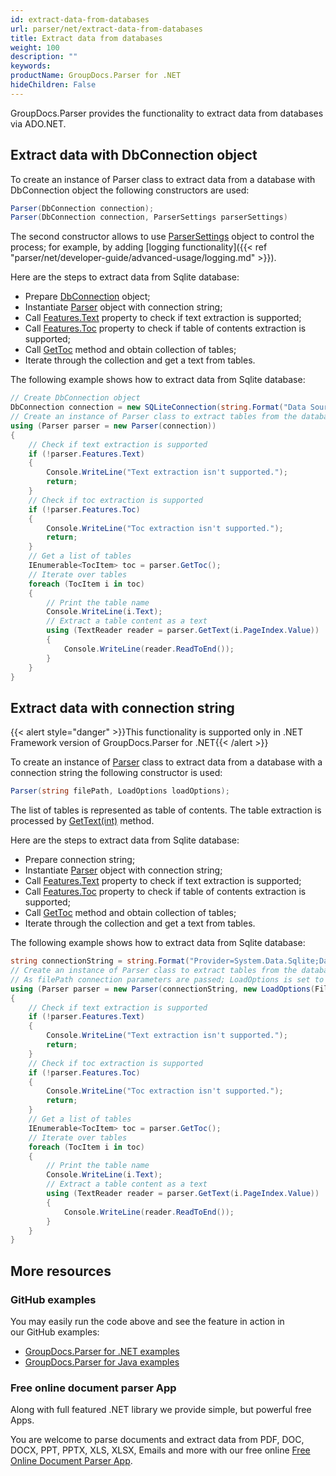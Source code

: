 ```yaml
---
id: extract-data-from-databases
url: parser/net/extract-data-from-databases
title: Extract data from databases
weight: 100
description: ""
keywords: 
productName: GroupDocs.Parser for .NET
hideChildren: False
---
```

GroupDocs.Parser provides the functionality to extract data from databases via ADO.NET.

## Extract data with DbConnection object

To create an instance of Parser class to extract data from a database with DbConnection object the following constructors are used:

```csharp
Parser(DbConnection connection);
Parser(DbConnection connection, ParserSettings parserSettings)
```

The second constructor allows to use [ParserSettings](https://apireference.groupdocs.com/parser/net/groupdocs.parser.options/parsersettings) object to control the process; for example, by adding [logging functionality]({{< ref "parser/net/developer-guide/advanced-usage/logging.md" >}}).

Here are the steps to extract data from Sqlite database:

* Prepare [DbConnection](https://docs.microsoft.com/en-us/dotnet/api/system.data.common.dbconnection?view=netcore-3.1) object;
* Instantiate [Parser](https://apireference.groupdocs.com/net/parser/groupdocs.parser/parser) object with connection string;
* Call [Features.Text](https://apireference.groupdocs.com/net/parser/groupdocs.parser.options/features/properties/text) property to check if text extraction is supported;
* Call [Features.Toc](https://apireference.groupdocs.com/net/parser/groupdocs.parser.options/features/properties/toc) property to check if table of contents extraction is supported;
* Call [GetToc](https://apireference.groupdocs.com/net/parser/groupdocs.parser/parser/methods/gettoc) method and obtain collection of tables;
* Iterate through the collection and get a text from tables.

The following example shows how to extract data from Sqlite database:

```csharp
// Create DbConnection object
DbConnection connection = new SQLiteConnection(string.Format("Data Source={0};Version=3;", Constants.SampleDatabase));
// Create an instance of Parser class to extract tables from the database
using (Parser parser = new Parser(connection))
{
    // Check if text extraction is supported
    if (!parser.Features.Text)
    {
        Console.WriteLine("Text extraction isn't supported.");
        return;
    }
    // Check if toc extraction is supported
    if (!parser.Features.Toc)
    {
        Console.WriteLine("Toc extraction isn't supported.");
        return;
    }
    // Get a list of tables
    IEnumerable<TocItem> toc = parser.GetToc();
    // Iterate over tables
    foreach (TocItem i in toc)
    {
        // Print the table name
        Console.WriteLine(i.Text);
        // Extract a table content as a text
        using (TextReader reader = parser.GetText(i.PageIndex.Value))
        {
            Console.WriteLine(reader.ReadToEnd());
        }
    }
}
```

## Extract data with connection string

{{< alert style="danger" >}}This functionality is supported only in .NET Framework version of GroupDocs.Parser for .NET{{< /alert >}}

To create an instance of [Parser](https://apireference.groupdocs.com/net/parser/groupdocs.parser/parser) class to extract data from a database with a connection string the following constructor is used:

```csharp
Parser(string filePath, LoadOptions loadOptions);
```

The list of tables is represented as table of contents. The table extraction is processed by [GetText(int)](https://apireference.groupdocs.com/net/parser/groupdocs.parser.parser/gettext/methods/2) method.

Here are the steps to extract data from Sqlite database:

*   Prepare connection string;
*   Instantiate [Parser](https://apireference.groupdocs.com/net/parser/groupdocs.parser/parser) object with connection string;
*   Call [Features.Text](https://apireference.groupdocs.com/net/parser/groupdocs.parser.options/features/properties/text) property to check if text extraction is supported;
*   Call [Features.Toc](https://apireference.groupdocs.com/net/parser/groupdocs.parser.options/features/properties/toc) property to check if table of contents extraction is supported;
*   Call [GetToc](https://apireference.groupdocs.com/net/parser/groupdocs.parser/parser/methods/gettoc) method and obtain collection of tables;
*   Iterate through the collection and get a text from tables.

The following example shows how to extract data from Sqlite database:

```csharp
string connectionString = string.Format("Provider=System.Data.Sqlite;Data Source={0};Version=3;", "database.db");
// Create an instance of Parser class to extract tables from the database
// As filePath connection parameters are passed; LoadOptions is set to Database file format
using (Parser parser = new Parser(connectionString, new LoadOptions(FileFormat.Database)))
{
    // Check if text extraction is supported
    if (!parser.Features.Text)
    {
        Console.WriteLine("Text extraction isn't supported.");
        return;
    }
    // Check if toc extraction is supported
    if (!parser.Features.Toc)
    {
        Console.WriteLine("Toc extraction isn't supported.");
        return;
    }
    // Get a list of tables
    IEnumerable<TocItem> toc = parser.GetToc();
    // Iterate over tables
    foreach (TocItem i in toc)
    {
        // Print the table name
        Console.WriteLine(i.Text);
        // Extract a table content as a text
        using (TextReader reader = parser.GetText(i.PageIndex.Value))
        {
            Console.WriteLine(reader.ReadToEnd());
        }
    }
}
```

## More resources

### GitHub examples

You may easily run the code above and see the feature in action in our GitHub examples:

*   [GroupDocs.Parser for .NET examples](https://github.com/groupdocs-parser/GroupDocs.Parser-for-.NET)    
*   [GroupDocs.Parser for Java examples](https://github.com/groupdocs-parser/GroupDocs.Parser-for-Java)    

### Free online document parser App

Along with full featured .NET library we provide simple, but powerful free Apps.

You are welcome to parse documents and extract data from PDF, DOC, DOCX, PPT, PPTX, XLS, XLSX, Emails and more with our free online [Free Online Document Parser App](https://products.groupdocs.app/parser).